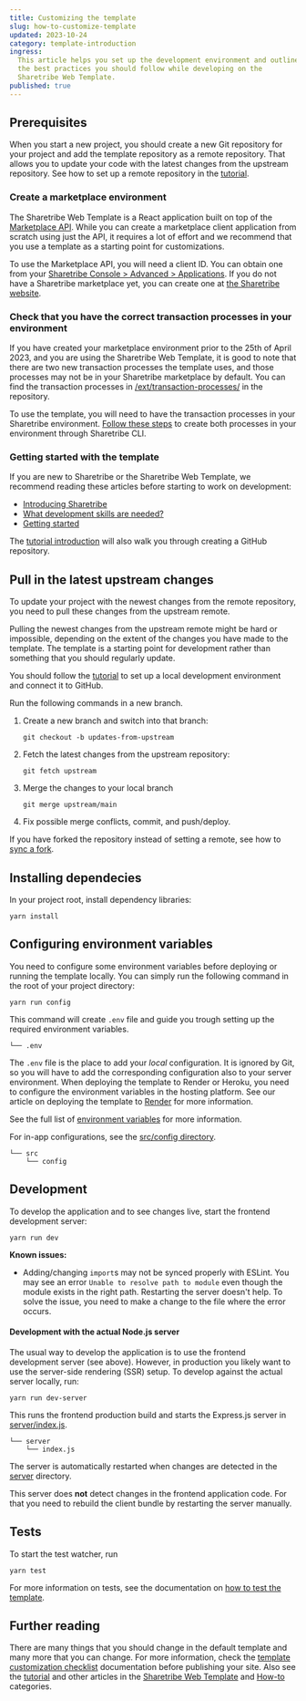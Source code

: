 ```yaml
---
title: Customizing the template
slug: how-to-customize-template
updated: 2023-10-24
category: template-introduction
ingress:
  This article helps you set up the development environment and outlines
  the best practices you should follow while developing on the
  Sharetribe Web Template.
published: true
---
```


## Prerequisites

When you start a new project, you should create a new Git repository for
your project and add the template repository as a remote repository.
That allows you to update your code with the latest changes from the
upstream repository. See how to set up a remote repository in the
[tutorial](/tutorial/introduction/#prerequisites).

### Create a marketplace environment

The Sharetribe Web Template is a React application built on top of the
[Marketplace API](/concepts/marketplace-api-integration-api/). While you
can create a marketplace client application from scratch using just the
API, it requires a lot of effort and we recommend that you use a
template as a starting point for customizations.

To use the Marketplace API, you will need a client ID. You can obtain
one from your
[Sharetribe Console > Advanced > Applications](https://console.sharetribe.com/advanced/applications).
If you do not have a Sharetribe marketplace yet, you can create one at
[the Sharetribe website](https://console.sharetribe.com/new).

### Check that you have the correct transaction processes in your environment

If you have created your marketplace environment prior to the 25th of
April 2023, and you are using the Sharetribe Web Template, it is good to
note that there are two new transaction processes the template uses, and
those processes may not be in your Sharetribe marketplace by default.
You can find the transaction processes in
[/ext/transaction-processes/](https://github.com/sharetribe/web-template/tree/main/ext/transaction-processes)
in the repository.

To use the template, you will need to have the transaction processes in
your Sharetribe environment.
[Follow these steps](https://github.com/sharetribe/web-template#take-the-new-beta-processes-into-use)
to create both processes in your environment through Sharetribe CLI.

### Getting started with the template

If you are new to Sharetribe or the Sharetribe Web Template, we
recommend reading these articles before starting to work on development:

- [Introducing Sharetribe](/introduction/introducing-sharetribe/)
- [What development skills are needed?](/introduction/development-skills/)
- [Getting started](/introduction/getting-started-with-web-template/)

The [tutorial introduction](/tutorial/introduction/#prerequisites) will
also walk you through creating a GitHub repository.

## Pull in the latest upstream changes

To update your project with the newest changes from the remote
repository, you need to pull these changes from the upstream remote.

<info>

Pulling the newest changes from the upstream remote might be hard or
impossible, depending on the extent of the changes you have made to the
template. The template is a starting point for development rather than
something that you should regularly update.

</info>

You should follow the [tutorial](/tutorial/introduction/) to set up a
local development environment and connect it to GitHub.

Run the following commands in a new branch.

1. Create a new branch and switch into that branch:

   ```shell
   git checkout -b updates-from-upstream
   ```

2. Fetch the latest changes from the upstream repository:

   ```shell
   git fetch upstream
   ```

3. Merge the changes to your local branch

   ```shell
   git merge upstream/main
   ```

4. Fix possible merge conflicts, commit, and push/deploy.

If you have forked the repository instead of setting a remote, see how
to
[sync a fork](https://help.github.com/en/github/collaborating-with-issues-and-pull-requests/syncing-a-fork).

## Installing dependecies

In your project root, install dependency libraries:

```shell
yarn install
```

## Configuring environment variables

You need to configure some environment variables before deploying or
running the template locally. You can simply run the following command
in the root of your project directory:

```shell
yarn run config
```

This command will create `.env` file and guide you trough setting up the
required environment variables.

```shell
└── .env
```

The `.env` file is the place to add your _local_ configuration. It is
ignored by Git, so you will have to add the corresponding configuration
also to your server environment. When deploying the template to Render
or Heroku, you need to configure the environment variables in the
hosting platform. See our article on deploying the template to
[Render](/tutorial/deploy-to-render/#deploy-to-render) for more
information.

See the full list of [environment variables](/template/template-env/)
for more information.

For in-app configurations, see the
[src/config directory](https://github.com/sharetribe/web-template/tree/main/src/config).

```shell
└── src
    └── config
```

## Development

To develop the application and to see changes live, start the frontend
development server:

```shell
yarn run dev
```

<extrainfo title="Extra: troubleshooting">

**Known issues:**

- Adding/changing `import`s may not be synced properly with ESLint. You
  may see an error `Unable to resolve path to module` even though the
  module exists in the right path. Restarting the server doesn't help.
  To solve the issue, you need to make a change to the file where the
  error occurs.

</extrainfo>

#### Development with the actual Node.js server

The usual way to develop the application is to use the frontend
development server (see above). However, in production you likely want
to use the server-side rendering (SSR) setup. To develop against the
actual server locally, run:

```shell
yarn run dev-server
```

This runs the frontend production build and starts the Express.js server
in
[server/index.js](https://github.com/sharetribe/web-template/blob/main/server/index.js).

```shell
└── server
    └── index.js
```

The server is automatically restarted when changes are detected in the
[server](https://github.com/sharetribe/web-template/blob/main/server/)
directory.

<info>

This server does **not** detect changes in the frontend application
code. For that you need to rebuild the client bundle by restarting the
server manually.

</info>

## Tests

To start the test watcher, run

```shell
yarn test
```

For more information on tests, see the documentation on
[how to test the template](/template/how-to-test-template/).

## Further reading

There are many things that you should change in the default template and
many more that you can change. For more information, check the
[template customization checklist](/template/customization-checklist/)
documentation before publishing your site. Also see the
[tutorial](/tutorial/introduction/) and other articles in the
[Sharetribe Web Template](/template/) and [How-to](/how-to/) categories.
